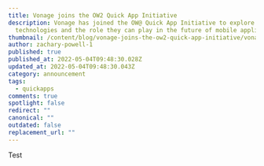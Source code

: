 ```yaml
---
title: Vonage joins the OW2 Quick App Initiative
description: Vonage has joined the OW@ Quick App Initiative to explore Quick App
  technologies and the role they can play in the future of mobile applications.
thumbnail: /content/blog/vonage-joins-the-ow2-quick-app-initiative/vonage_quickapp.png
author: zachary-powell-1
published: true
published_at: 2022-05-04T09:48:30.028Z
updated_at: 2022-05-04T09:48:30.043Z
category: announcement
tags:
  - quickapps
comments: true
spotlight: false
redirect: ""
canonical: ""
outdated: false
replacement_url: ""
---
```

Test